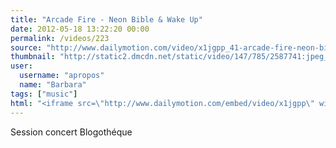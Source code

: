 ```yaml
---
title: "Arcade Fire - Neon Bible & Wake Up"
date: 2012-05-18 13:22:20 00:00
permalink: /videos/223
source: "http://www.dailymotion.com/video/x1jgpp_41-arcade-fire-neon-bible-wake-up_music#from=embediframe"
thumbnail: "http://static2.dmcdn.net/static/video/147/785/2587741:jpeg_preview_large.jpg?20111215013611"
user:
  username: "apropos"
  name: "Barbara"
tags: ["music"]
html: "<iframe src=\"http://www.dailymotion.com/embed/video/x1jgpp\" width=\"480\" height=\"276\" frameborder=\"0\"></iframe>"
---
```


Session concert Blogothéque